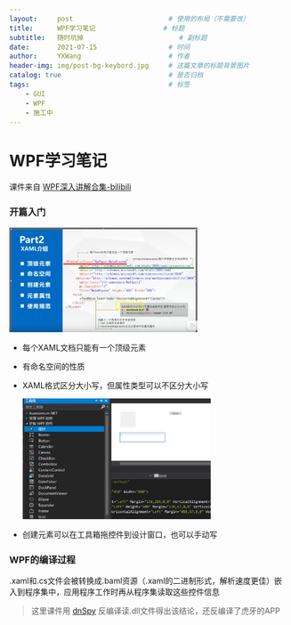 ```yaml
---
layout:     post   				        # 使用的布局（不需要改）
title:      WPF学习笔记					# 标题 
subtitle:   随时坑掉						# 副标题
date:       2021-07-15				    # 时间
author:     YXWang 					    # 作者
header-img: img/post-bg-keybord.jpg	 	# 这篇文章的标题背景图片
catalog: true 						    # 是否归档
tags:								    # 标签
    - GUI
    - WPF
    - 施工中
---
```


# WPF学习笔记

课件来自 [WPF深入讲解合集-bilibili](https://www.bilibili.com/video/BV1HC4y1b76v)

### 开篇入门

<img src="media\image-20210715214240910.png" alt="image-20210715214240910" style="zoom: 33%;" />

- 每个XAML文档只能有一个顶级元素

- 有命名空间的性质

- XAML格式区分大小写，但属性类型可以不区分大小写

  <img src="media\image-20210715215033185.png" alt="image-20210715215033185" style="zoom: 33%;" />

- 创建元素可以在工具箱拖控件到设计窗口，也可以手动写

### WPF的编译过程

.xaml和.cs文件会被转换成.baml资源（.xaml的二进制形式，解析速度更佳）嵌入到程序集中，应用程序工作时再从程序集读取这些控件信息

> 这里课件用 [dnSpy](https://github.com/dnSpy/) 反编译读.dll文件得出该结论，还反编译了虎牙的APP

